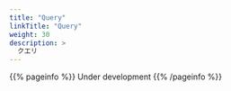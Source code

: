 ```yaml
---
title: "Query"
linkTitle: "Query"
weight: 30
description: >
  クエリ
---
```


{{% pageinfo %}} Under development {{% /pageinfo %}}
